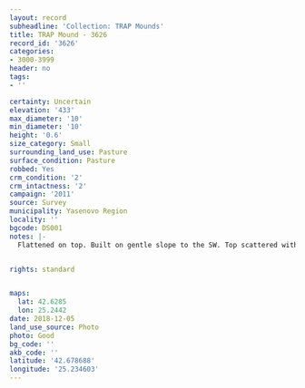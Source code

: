 ```yaml
---
layout: record
subheadline: 'Collection: TRAP Mounds'
title: TRAP Mound - 3626
record_id: '3626'
categories:
- 3000-3999
header: no
tags:
- ''

certainty: Uncertain
elevation: '433'
max_diameter: '10'
min_diameter: '10'
height: '0.6'
size_category: Small
surrounding_land_use: Pasture
surface_condition: Pasture
robbed: Yes
crm_condition: '2'
crm_intactness: '2'
campaign: '2011'
source: Survey
municipality: Yasenovo Region
locality: ''
bgcode: DS001
notes: |-
  Flattened on top. Built on gentle slope to the SW. Top scattered with stones.


rights: standard


maps:
  lat: 42.6285
  lon: 25.2442
date: 2018-12-05
land_use_source: Photo
photo: Good
bg_code: ''
akb_code: ''
latitude: '42.678688'
longitude: '25.234603'
---
```

